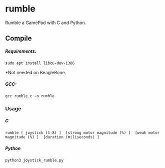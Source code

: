 # rumble
Rumble a GamePad with C and Python.

## Compile
##### Requirements:
```
sudo apt install libc6-dev-i386
```
*Not needed on BeagleBone.

##### GCC:
```
gcc rumble.c -o rumble
```

### Usage

##### C
```
rumble [ joystick (1-8) ]  [strong motor magnitude (%) ]  [weak motor magnitude (%) ]  [duration (miliseconds) ]
```
##### Python
```
python3 joystick_rumble.py
```
